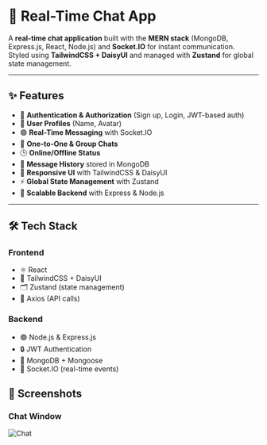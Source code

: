 # 💬 Real-Time Chat App

A **real-time chat application** built with the **MERN stack** (MongoDB, Express.js, React, Node.js) and **Socket.IO** for instant communication.  
Styled using **TailwindCSS + DaisyUI** and managed with **Zustand** for global state management.

---

## ✨ Features

- 🔐 **Authentication & Authorization** (Sign up, Login, JWT-based auth)
- 👤 **User Profiles** (Name, Avatar)
- 🟢 **Real-Time Messaging** with Socket.IO
- 👥 **One-to-One & Group Chats**
- 🕒 **Online/Offline Status**
- 📩 **Message History** stored in MongoDB
- 🎨 **Responsive UI** with TailwindCSS & DaisyUI
- ⚡ **Global State Management** with Zustand
- 🚀 **Scalable Backend** with Express & Node.js

---

## 🛠️ Tech Stack

### Frontend
- ⚛️ React
- 🎨 TailwindCSS + DaisyUI
- 🗂️ Zustand (state management)
- 🔗 Axios (API calls)

### Backend
- 🟢 Node.js & Express.js
- 🔒 JWT Authentication
- 💾 MongoDB + Mongoose
- 🔌 Socket.IO (real-time events)

## 📸 Screenshots
### Chat Window
![Chat](https://res.cloudinary.com/dgzft1n7x/image/upload/v1755344176/Screenshot_31_j9o3gn.png)

